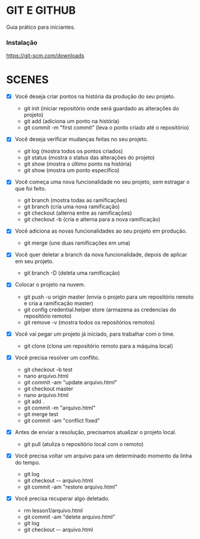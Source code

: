 # GIT E GITHUB

Guia prático para iniciantes.

### Instalação

https://git-scm.com/downloads

# SCENES

- [x] Você deseja criar pontos na história da produção do seu projeto.
    - git init (iniciar repositório onde será guardado as alterações do projeto)
    - git add <arquivo> (adiciona um ponto na história)
    - git commit -m "first commit" (leva o ponto criado até o repositório)
- [x] Você deseja verificar mudanças feitas no seu projeto.
    - git log (mostra todos os pontos criados)
    - git status (mostra o status das alterações do projeto)
    - git show (mostra o último ponto na história)
    - git show <id do commit> (mostra um ponto específico)

- [x] Você começa uma nova funcionalidade no seu projeto, sem estragar o que foi feito.
    - git branch (mostra todas as ramificações)
    - git branch <nome da branch> (cria uma nova ramificação)
    - git checkout <nome da branch> (alterna entre as ramificações)
    - git checkout -b <nome da branch> (cria e alterna para a nova ramificação)
- [x] Você adiciona as novas funcionalidades ao seu projeto em produção.
    - git merge <nome da branch> (une duas ramificações em uma)
- [x] Você quer deletar a branch da nova funcionalidade, depois de aplicar em seu projeto.
    - git branch -D <nome da branch> (deleta uma ramificação)

- [x] Colocar o projeto na nuvem.
    - git push -u origin master <url do repositorio remoto> (envia o projeto para um repositório remoto e cria a ramificação master)
    - git config credential.helper store (armazena as credencias do repositório remoto)
    - git remove -v (mostra todos os repositórios remotos)

- [x] Você vai pegar um projeto já iniciado, para trabalhar com o time.
    - git clone <url do repositorio remoto> (clona um repositório remoto para a máquina local)
- [x] Você precisa resolver um conflito.
    - git checkout -b test
    - nano arquivo.html
    - git commit -am "update arquivo.html"
    - git checkout master
    - nano arquivo.html
    - git add .
    - git commit -m "arquivo.html"
    - git merge test
    - git commit -am "conflict fixed"
- [x] Antes de enviar a resolução, precisamos atualizar o projeto local.
    - git pull (atuliza o repositório local com o remoto)

- [x] Você precisa voltar um arquivo para um determinado momento da linha do tempo.
    - git log
    - git checkout <id do commit> -- arquivo.html
    - git commit -am "restore arquivo.html"
- [x] Você precisa recuperar algo deletado.
    - rm lesson1/arquivo.html
    - git commit -am "delete arquivo.html"
    - git log
    - git checkout <id do commit> -- arquivo.html
